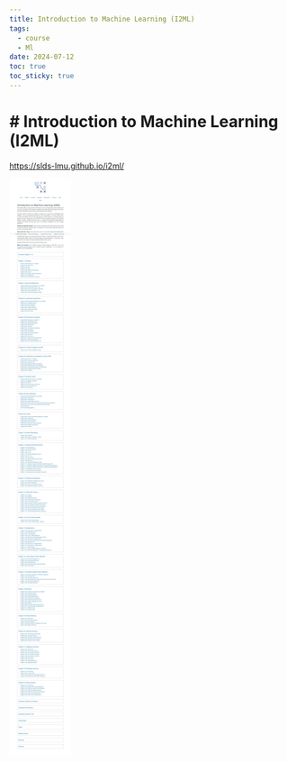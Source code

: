 ```yaml
---
title: Introduction to Machine Learning (I2ML)
tags:
  - course
  - Ml
date: 2024-07-12
toc: true
toc_sticky: true
---
```


# # Introduction to Machine Learning (I2ML)

https://slds-lmu.github.io/i2ml/

![](../_asset/2024-07-12_image_1.jpg)